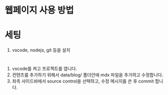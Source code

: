 
# 웹페이지 사용 방법

# 세팅
1. vscode, nodejs, git 등을 설치

#
1. vscode를 켜고 프로젝트를 엽니다.
2. 컨텐츠를 추가하기 위해서 data/blog/ 폴더안에 mdx 파일을 추가하고 수정합니다.
3. 좌측 사이드바에서 source control을 선택하고, 수정 메시지를 쓴 후 commit 합니다.
